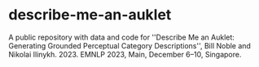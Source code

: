 # describe-me-an-auklet
A public repository with data and code for ''Describe Me an Auklet: Generating Grounded Perceptual Category Descriptions'', Bill Noble and Nikolai Ilinykh. 2023. EMNLP 2023, Main, December 6–10, Singapore.
